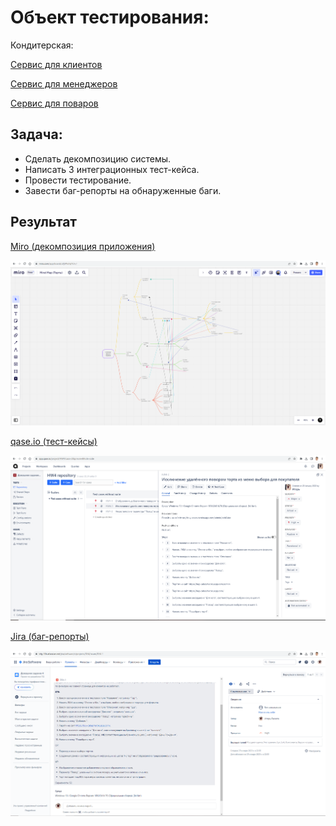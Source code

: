 # Объект тестирования:

Кондитерская:

[Сервис для клиентов](https://buy-cakes.herokuapp.com/)

[Сервис для менеджеров](https://buy-cakes.herokuapp.com/admin2)

[Сервис для поваров](https://buy-cakes.herokuapp.com/admin)

## Задача:

- Сделать декомпозицию системы.
- Написать 3 интеграционных тест-кейса.
- Провести тестирование.
- Завести баг-репорты на обнаруженные баги.

## Результат

[Miro (декомпозиция приложения)](https://miro.com/app/board/uXjVPuFqIYU=/?share_link_id=648918873573) 

![](./Демо1%20Миро.png)

[qase.io (тест-кейсы)](https://app.qase.io/project/HW4?case=1) 

![](./Демо2%20qase.io%20Тест-кейсы.png)

[Jira (баг-репорты)](https://bfg-10k.atlassian.net/issues/?jql=project+%3D+%22DE4%22+ORDER+BY+created+DESC&atlOrigin=eyJpIjoiZmM2YzIyMTI5ZTNjNDA2MjhmNjNhY2RjNzJiNTk0NzQiLCJwIjoiaiJ9) 

![](./Демо3%20Jira%20Баг-репорт.png)